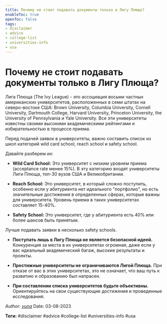 ```yaml
---
title: Почему не стоит подавать документы только в Лигу Плюща?
enableToc: true
openToc: false
tags:
- disclaimer
- advice
- college-list
- universities-info
- usa
---
```

# Почему не стоит подавать документы только в Лигу Плюща?

Лига Плюща (The Ivy League) - это ассоциация восьми частных американских университетов, расположенных в семи штатах на северо-востоке США: Brown University, Columbia University, Cornell University, Dartmouth College, Harvard University, Princeton University, the University of Pennsylvania и Yale University. Все эти университеты известны своими высокими академическими рейтингами и избирательностью в процессе приема.

Перед подачей заявок в университеты, важно составить список из школ категорий wild card school, reach school и safety school.

Давайте разберем их:

- **Wild Card School:** Это университет с низким уровнем приема (acceptance rate менее 15%). В эту категорию входят университеты Лиги Плюща, топ-30 вузов США и Великобритании.

- **Reach School:** Это университет, в который сложно поступить, особенно если у абитуриента нет идеального "портфолио", но есть значительные достижения в определенных сферах, которые важны для университета. Уровень приема в таких университетах составляет 15-40%.

- **Safety School:** Это университет, где у абитуриента есть 40% или более шансов быть принятым.

Лучше подавать заявки в несколько safety schools.

- **Поступать лишь в Лигу Плюща не является безопасной идеей.** Конкуренция за места в их университетах огромная, даже если у вас идеальный академический багаж, высокие результаты и проекты.

- **Престижные университеты не ограничиваются Лигой Плюща.** При отказе от вас в этих университетах, это не означает, что ваш путь к развитию и образованию был напрасен.

- **При составлении списка университетов будьте объективны.** Ориентируйтесь на свои существующие достижения и проведенные исследования.

*Author: [yuna](https://t.me/auilt)*
Date: 03-08-2023

**Теги:**
#disclaimer
#advice
#college-list
#universities-info
#usa
